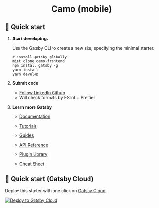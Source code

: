 <h1 align="center">
  Camo (mobile)
</h1>

## 🚀 Quick start

1.  **Start developing.**

    Use the Gatsby CLI to create a new site, specifying the minimal starter.

    ```shell
    # install gatsby globally
    mint clone camo-frontend
    npm install gatsby -g
    yarn install
    yarn develop
    ```
    
2.  **Submit code**
    - [Follow LinkedIn Github](https://iwww.corp.linkedin.com/wiki/cf/display/ENGS/GitHub+Cheat+Sheet%3A+Old+vs.+New+Ways)
    - Will check formats by ESlint + Prettier

3.  **Learn more Gatsby**

    - [Documentation](https://www.gatsbyjs.com/docs/?utm_source=starter&utm_medium=readme&utm_campaign=minimal-starter)

    - [Tutorials](https://www.gatsbyjs.com/tutorial/?utm_source=starter&utm_medium=readme&utm_campaign=minimal-starter)

    - [Guides](https://www.gatsbyjs.com/tutorial/?utm_source=starter&utm_medium=readme&utm_campaign=minimal-starter)

    - [API Reference](https://www.gatsbyjs.com/docs/api-reference/?utm_source=starter&utm_medium=readme&utm_campaign=minimal-starter)

    - [Plugin Library](https://www.gatsbyjs.com/plugins?utm_source=starter&utm_medium=readme&utm_campaign=minimal-starter)

    - [Cheat Sheet](https://www.gatsbyjs.com/docs/cheat-sheet/?utm_source=starter&utm_medium=readme&utm_campaign=minimal-starter)

## 🚀 Quick start (Gatsby Cloud)

Deploy this starter with one click on [Gatsby Cloud](https://www.gatsbyjs.com/cloud/):

[<img src="https://www.gatsbyjs.com/deploynow.svg" alt="Deploy to Gatsby Cloud">](https://www.gatsbyjs.com/dashboard/deploynow?url=https://github.com/gatsbyjs/gatsby-starter-minimal)
